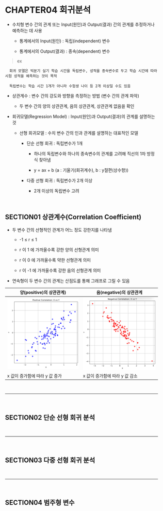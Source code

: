 # CHAPTER04 회귀분석
- 수치형 변수 간의 관계 또는 Input(원인)과 Output(결과) 간의 관계를 추정하거나 예측하는 데 사용

  - 통계에서의 Input(원인) : 독립(independent) 변수
 
  - 통계에서의 Output(결과) : 종속(dependent) 변수

> ex
```
  회귀 모델은 빅분기 실기 학습 시간을 독립변수, 성적을 종속변수로 두고 학습 시간에 따라 시험 성적을 예측하는 것이 목적

  독립변수는 학습 시간 1개가 아니라 수험생 나이 등 2개 이상일 수도 있음
```

- 상관계수 : 변수 간의 강도와 방향을 측정하는 방법 (변수 간의 관계 파악)

  - 두 변수 간의 양의 상관관계, 음의 상관관계, 상관관계 없음을 확인
 
- 회귀모델(Regression Model) : Input(원인)과 Output(결과)의 관계를 설명하는 것

  - 선형 회귀모델 : 수치 변수 간의 인과 관계를 설명하는 대표적인 모델
 
    - 단순 선형 회귀 : 독립변수가 1개
   
      - 하나의 독립변수와 하나의 종속변수의 관계를 고려해 직선의 1차 방정식 찾아냄
     
      - y = ax + b (a : 기울기(회귀계수), b : y절편(상수항))
   
    - 다중 선형 회귀 : 독립변수가 2개 이상
   
      - 2개 이상의 독립변수 고려

<br>

SECTION01 상관계수(Correlation Coefficient)
---
- 두 변수 간의 선형적인 관계가 어느 정도 강한지를 나타냄

  - -1 ≤ r ≤ 1
 
  - r 이 1 에 가까울수록 강한 양의 선형관계 의미
 
  - r 이 0 에 가까울수록 약한 선형관계 의미
 
  - r 이 -1 에 가까울수록 강한 음의 선형관계 의미
 
- 연속형이 두 변수 간의 관계는 산점도를 통해 그래프로 그릴 수 있음 

|양(positive)의 상관관계)|음(negative)의 상관관계|
|-|-|
|![이미지](./img/01.png)|![이미지](./img/02.png)|
|x 값이 증가함에 따라 y 값 증가|x 값이 증가함에 따라 y 값 감소|

<br>

---

<br>

SECTION02 단순 선형 회귀 분석
---



<br>

---

<br>

SECTION03 다중 선형 회귀 분석
---




<br>

---

<br>

SECTION04 범주형 변수
---




<br>

















